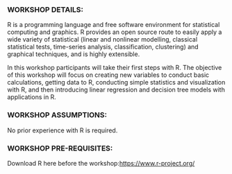 ### WORKSHOP DETAILS:

R is a programming language and free software environment for statistical computing and graphics. R provides an open source route to easily apply a wide variety of statistical (linear and nonlinear modelling, classical statistical tests, time-series analysis, classification, clustering) and graphical techniques, and is highly extensible.

In this workshop participants will take their first steps with R. The objective of this workshop will focus on creating new variables to conduct basic calculations, getting data to R, conducting simple statistics and visualization with R, and then introducing linear regression and decision tree models with applications in R.

### WORKSHOP ASSUMPTIONS:
No prior experience with R is required.

### WORKSHOP PRE-REQUISITES:
Download R here before the workshop:https://www.r-project.org/

